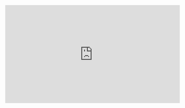 <iframe width="560" height="315" src="https://www.youtube.com/embed/npJVGhmQSU4" frameborder="0" allowfullscreen></iframe>
